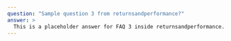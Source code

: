 ```yaml
---
question: "Sample question 3 from returnsandperformance?"
answer: >
  This is a placeholder answer for FAQ 3 inside returnsandperformance. It uses proper YAML block formatting to avoid any parsing issues.
---
```

